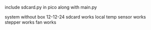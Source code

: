 include sdcard.py in pico along with main.py

system without box 12-12-24
  sdcard works
  local temp sensor works
  stepper works
  fan works
